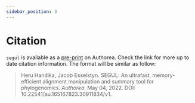 ```yaml
---
sidebar_position: 3
---
```


# Citation

`segul` is available as a [pre-print](https://doi.org/10.22541/au.165167823.30911834/v1) on Authorea. Check the link for more up to date citation information. The format will be similar as follow:

> Heru Handika, Jacob Esselstyn. SEGUL: An ultrafast, memory-efficient alignment manipulation and summary tool for phylogenomics. _Authorea_. May 04, 2022. DOI: 10.22541/au.165167823.30911834/v1.
